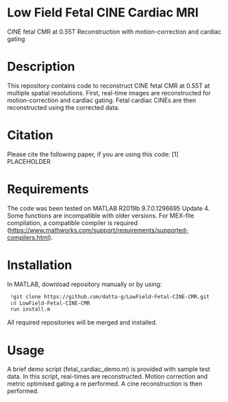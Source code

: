 # Low Field Fetal CINE Cardiac MRI
CINE fetal CMR at 0.55T Reconstruction with motion-correction and cardiac gating

# Description
This repository contains code to reconstruct CINE fetal CMR at 0.55T at multiple spatial resolutions. First, real-time images are reconstructed for motion-correction and cardiac gating. Fetal cardiac CINEs are then reconstructed using the corrected data. 

# Citation
Please cite the following paper, if you are using this code:
[1] PLACEHOLDER

# Requirements
The code was been tested on MATLAB R2019b 9.7.0.1296695 Update 4. Some functions are incompatible with older versions. For MEX-file compilation, a compatible compiler is required (https://www.mathworks.com/support/requirements/supported-compilers.html).

# Installation
In MATLAB, download repository manually or by using:
```sh
 !git clone https://github.com/datta-g/LowField-Fetal-CINE-CMR.git
 cd LowField-Fetal-CINE-CMR
 run install.m
```
All required repositories will be merged and installed.

# Usage
A brief demo script (fetal_cardiac_demo.m) is provided with sample test data. In this script, real-times are reconstructed. Motion correction and metric optimised gating a re performed. A cine reconstruction is then performed. 
